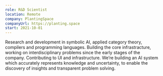 ```yaml
---
role: R&D Scientist
location: Remote
company: PlantingSpace
companyUrl: https://planting.space
start: 2021-10-01
---
```



Research and development in symbolic AI, applied category theory, compilers and programming languages. Building the core infrastracture, working on interdisciplinary problems since the early stages of the company. Contributing to UI and infrastructure. We’re building an AI system which accurately represents knowledge and uncertainty, to enable the discovery of insights and transparent problem solving.

